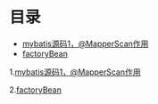 # 目录
- [mybatis源码1，@MapperScan作用](#mybatis_1)
- [factoryBean](#mybatis_2)


1.<a id="mybatis_1">[mybatis源码1，@MapperScan作用](mybatis源码1.md)</a>


2.<a id="mybatis_2">[factoryBean](mybatis源码2.md)</a>
